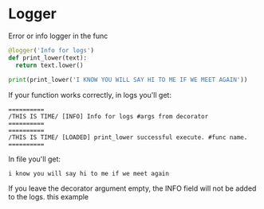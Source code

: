 # Logger
Error or info logger in the func 
```Python
@logger('Info for logs')
def print_lower(text):
  return text.lower()
  
print(print_lower('I KNOW YOU WILL SAY HI TO ME IF WE MEET AGAIN'))
```
If your function works correctly, in logs you'll get:
```
==========
/THIS IS TIME/ [INFO] Info for logs #args from decorator
==========
==========
/THIS IS TIME/ [LOADED] print_lower successful execute. #func name.
==========
```
In file you'll get:
```
i know you will say hi to me if we meet again
```
If you leave the decorator argument empty, the INFO field will not be added to the logs.
this example
